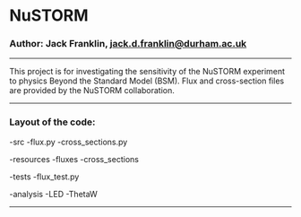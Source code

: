 # NuSTORM
### Author: Jack Franklin, jack.d.franklin@durham.ac.uk
___

This project is for investigating the sensitivity of the NuSTORM experiment to physics Beyond the Standard Model (BSM). Flux and cross-section files are provided by the NuSTORM collaboration.

___

### Layout of the code:

-src
	-flux.py
	-cross_sections.py
    
-resources
	-fluxes
	-cross_sections

-tests
	-flux_test.py

-analysis
    -LED
    -ThetaW

___
 

